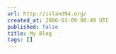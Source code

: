 ```yaml
---
url: http://island94.org/
created_at: 2006-03-09 00:49 UTC
published: false
title: My Blog
tags: []
---
```



